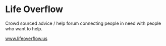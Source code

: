 # Life Overflow
Crowd sourced advice / help forum connecting people in need with people
who want to help.

www.lifeoverflow.us
